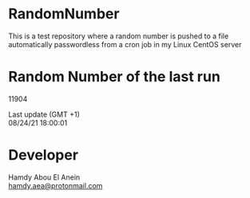 # RandomNumber    
This is a test repository where a random number is pushed to a file automatically passwordless from a cron job in my Linux CentOS server    
# Random Number of the last run   
11904
      
Last update (GMT +1)    
08/24/21 18:00:01
# Developer    
Hamdy Abou El Anein   
hamdy.aea@protonmail.com
